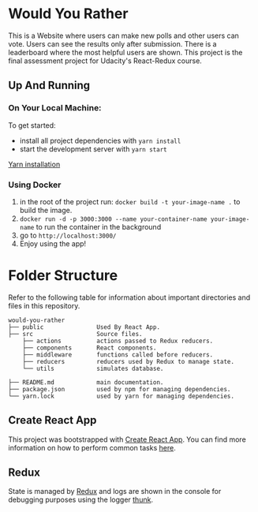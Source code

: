 # Would You Rather
This is a Website where users can make new polls and other users can vote. Users can see the results only after submission.
There is a leaderboard where the most helpful users are shown.
This project is the final assessment project for Udacity's React-Redux course.

## Up And Running
### On Your Local Machine:
To get started:

* install all project dependencies with `yarn install`
* start the development server with `yarn start`

[Yarn installation](https://classic.yarnpkg.com/en/docs/install)

### Using Docker
1. in the root of the project run:
`docker build -t your-image-name .` to build the image.
2. `docker run -d -p 3000:3000 --name your-container-name your-image-name` to run the container in the background
3. go to `http://localhost:3000/`
4. Enjoy using the app!

# Folder Structure

Refer to the following table for information about important directories and files in this repository.

```
would-you-rather
├── public               Used By React App.
├── src                  Source files.
    ├── actions          actions passed to Redux reducers.
    ├── components       React components.
    ├── middleware       functions called before reducers.
    ├── reducers         reducers used by Redux to manage state.
    └── utils            simulates database.

├── README.md            main documentation.
├── package.json         used by npm for managing dependencies.
└── yarn.lock            used by yarn for managing dependencies.
```

## Create React App
This project was bootstrapped with [Create React App](https://github.com/facebookincubator/create-react-app). You can find more information on how to perform common tasks [here](https://github.com/facebookincubator/create-react-app/blob/master/packages/react-scripts/template/README.md).

## Redux
State is managed by [Redux](https://github.com/reduxjs/redux) and logs are shown in the console for debugging purposes using the logger [thunk](https://github.com/reduxjs/redux-thunk).
